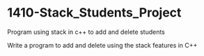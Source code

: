 # 1410-Stack_Students_Project
Program using stack in c++ to add and delete students

Write a program to add and delete using the stack features in C++
